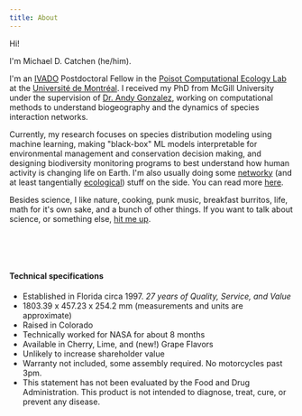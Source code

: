 ```yaml
---
title: About
---
```


Hi!

I'm Michael D. Catchen (he/him). 

I'm an [IVADO](http://www.ivado.ca) Postdoctoral Fellow in the [Poisot
Computational Ecology Lab](http://poisotlab.io) at the [Université de
Montréal](http://umontreal.ca). I received my PhD from McGill University under
the supervision of [Dr. Andy Gonzalez](http://thegonzalezlab.org), working on
computational methods to understand biogeography and the dynamics of species
interaction networks. 

Currently, my research focuses on species distribution modeling using machine
learning, making "black-box" ML models interpretable for environmental
management and conservation decision making, and designing biodiversity
monitoring programs to best understand how human activity is changing life on
Earth. I'm also usually doing some
[networky](https://en.wikipedia.org/wiki/Network_science) (and at least
tangentially [ecological](https://en.wikipedia.org/wiki/Food_web)) stuff on the
side. You can read more [here](/research).

Besides science, I like nature, cooking, punk music, breakfast burritos, life, math
for it's own sake, and a bunch of other things. If you want to talk about
science, or something else, [hit me up](mailto:michael.catchen@umontreal.ca).


<br/>&nbsp;
<br/>&nbsp;
<br/>

#### Technical specifications

- Established in Florida circa 1997. _27 years of Quality, Service, and Value_
- 1803.39 x 457.23 x 254.2 mm (measurements and units are approximate)
- Raised in Colorado
- Technically worked for NASA for about 8 months
- Available in Cherry, Lime, and (new!) Grape Flavors
- Unlikely to increase shareholder value 
- Warranty not included, some assembly required. No motorcycles past 3pm. 
- This statement has not been evaluated by the Food and Drug Administration. This product is not intended to diagnose, treat, cure, or prevent any disease.